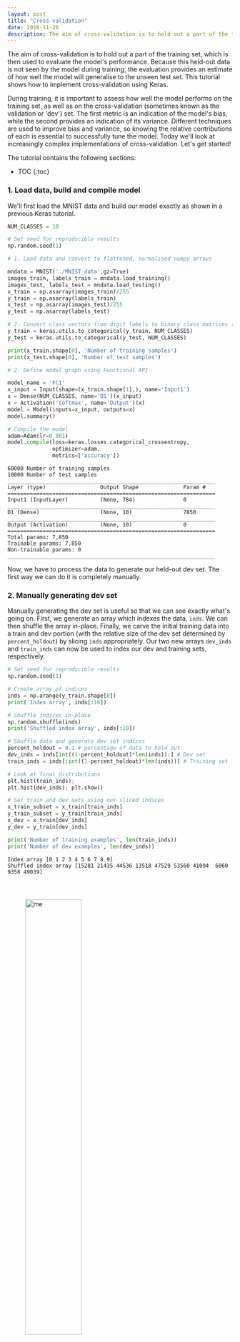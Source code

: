 ```yaml
---
layout: post
title: "Cross-validation"
date: 2018-11-26
description: The aim of cross-validation is to hold out a part of the training set, which is then used to evaluate the model's performance. Because this held-out data is not seen by the model during training, the evaluation provides an estimate of how well the model will generalise to the unseen test set. This tutorial shows how to implement cross-validation using Keras.
---
```


The aim of cross-validation is to hold out a part of the training set, which is then used to evaluate the model's performance. Because this held-out data is not seen by the model during training, the evaluation provides an estimate of how well the model will generalise to the unseen test set. This tutorial shows how to implement cross-validation using Keras.

During training, it is important to assess how well the model performs on the training set, as well as on the cross-validation (sometimes known as the validation or 'dev') set. The first metric is an indication of the model's bias, while the second provides an indication of its variance. Different techniques are used to improve bias and variance, so knowing the relative contributions of each is essential to successfully tune the model. Today we'll look at increasingly complex implementations of cross-validation. Let's get started!

The tutorial contains the following sections:

* TOC
{:toc}
<!-- toc -->

### 1. Load data, build  and compile model

We'll first load the MNIST data and build our model exactly as shown in a previous Keras tutorial.


```python
NUM_CLASSES = 10

# Set seed for reproducible results
np.random.seed(1)

# 1. Load data and convert to flattened, normalised numpy arrays

mndata = MNIST('./MNIST_data',gz=True)
images_train, labels_train = mndata.load_training()
images_test, labels_test = mndata.load_testing()
x_train = np.asarray(images_train)/255
y_train = np.asarray(labels_train)
x_test = np.asarray(images_test)/255
y_test = np.asarray(labels_test)

# 2. Convert class vectors from digit labels to binary class matrices (N x 10)
y_train = keras.utils.to_categorical(y_train, NUM_CLASSES)
y_test = keras.utils.to_categorical(y_test, NUM_CLASSES)

print(x_train.shape[0], 'Number of training samples')
print(x_test.shape[0], 'Number of test samples')

# 2. Define model graph using Functional API

model_name = 'FC1'
x_input = Input(shape=(x_train.shape[1],), name='Input1')
x = Dense(NUM_CLASSES, name='D1')(x_input)
x = Activation('softmax', name='Output')(x)
model = Model(inputs=x_input, outputs=x)
model.summary()

# Compile the model
adam=Adam(lr=0.001)
model.compile(loss=keras.losses.categorical_crossentropy,
              optimizer=adam,
              metrics=['accuracy'])
```

    60000 Number of training samples
    10000 Number of test samples
    _________________________________________________________________
    Layer (type)                 Output Shape              Param #   
    =================================================================
    Input1 (InputLayer)          (None, 784)               0         
    _________________________________________________________________
    D1 (Dense)                   (None, 10)                7850      
    _________________________________________________________________
    Output (Activation)          (None, 10)                0         
    =================================================================
    Total params: 7,850
    Trainable params: 7,850
    Non-trainable params: 0
    _________________________________________________________________


Now, we have to process the data to generate our held-out dev set. The first way we can do it is completely manually.

### 2. Manually generating dev set

Manually generating the dev set is useful so that we can see exactly what's going on. First, we generate an array which indexes the data, `inds`. We can then shuffle the array in-place. Finally, we carve the initial training data into a train and dev portion (with the relative size of the dev set determined by `percent_holdout`) by slicing `inds` appropriately. Our two new arrays `dev_inds` and `train_inds` can now be used to index our dev and training sets, respectively.


```python
# Set seed for reproducible results
np.random.seed(1)

# Create array of indices
inds = np.arange(y_train.shape[0])
print('Index array', inds[:10])

# Shuffle indices in-place
np.random.shuffle(inds) 
print('Shuffled index array', inds[:10])

# Shuffle data and generate dev set indices
percent_holdout = 0.1 # percentage of data to hold out
dev_inds = inds[int((1-percent_holdout)*len(inds)):] # Dev set
train_inds = inds[:int((1-percent_holdout)*len(inds))] # Training set 

# Look at final distributions
plt.hist(train_inds); 
plt.hist(dev_inds); plt.show()

# Set train and dev sets using our sliced indices
x_train_subset = x_train[train_inds]
y_train_subset = y_train[train_inds]
x_dev = x_train[dev_inds]
y_dev = y_train[dev_inds]

print('Number of training examples', len(train_inds))
print('Number of dev examples', len(dev_inds))
```

    Index array [0 1 2 3 4 5 6 7 8 9]
    Shuffled index array [15281 21435 44536 13518 47529 53560 41094  6060  9358 49039]



<img src="/assets/images/CV_8_1.png" width="50%" alt="me" align="center" hspace="40" vspace="40">


    Number of training examples 54000
    Number of dev examples 6000


We can also inspect the distribution of our data (according to index) to make sure that the slicing was done properly. 

Finally, when we train the model we can have to specify our new dev set as well as the reduced subset of training examples:


```python
# Train the model with cross-validation
history = model.fit(x_train_subset, y_train_subset, 
                  validation_data=(x_dev, y_dev),
                  batch_size=32, epochs=50, verbose=0)
```


```python
# Plot training history 
fig, ax = plt.subplots(1, 2, figsize=(12,4));
ax[0].set_title('Loss'); ax[0].set_xlabel('Epochs');
ax[0].plot(history.epoch, history.history["loss"], label="Train loss");
ax[0].plot(history.epoch, history.history["val_loss"], label="Validation loss");
ax[1].set_title('Accuracy'); ax[1].set_xlabel('Epochs');
ax[1].plot(history.epoch, history.history["acc"], label="Train accuracy");
ax[1].plot(history.epoch, history.history["val_acc"], label="Validation accuracy");
ax[0].legend();
ax[1].legend();
```


<img src="/assets/images/CV_11_0.png" width="80%" alt="me" align="center" hspace="40" vspace="40">


Inspecting the training curve shows us that while the training loss decreases monotonically, at some point the validation loss stops improving and can in fact start to increase. At that point, the model is no longer generalising well to the held-out dev set, and further training merely fits the model more accurately to the training data. This is known as overfitting. 

We can evaluate the loss and accuracy for the train, dev, and test sets, and observe that the dev set does a pretty good job of predicting the test set scores:


```python
# Evaluate
score = model.evaluate(x_train_subset,y_train_subset, verbose=0)
print('Train Loss:', score[0])
print('Train Accuracy:', score[1])

score = model.evaluate(x_dev,y_dev, verbose=0)
print('Dev Loss:', score[0])
print('Dev Accuracy:', score[1])

score = model.evaluate(x_test,y_test, verbose=0)
print('Test Loss:', score[0])
print('Test Accuracy:', score[1])
```

    Train Loss: 0.22134595866225384
    Train Accuracy: 0.9370925925925926
    Dev Loss: 0.28396812576055525
    Dev Accuracy: 0.922
    Test Loss: 0.28355130719542504
    Test Accuracy: 0.9248


To look in detail at how well our dev set represents the test set, we can evaluate the model on not only the train and dev sets, but also the test set after each epoch. The way to do this is to define a new callback, which calls the `evaluate()` function at the end of each epoch.

Normally, evaluating the test set like this is not done during training (the test set is only evaluated once after training is finished). But here for illustration, you can see that the dev set does a pretty good job of predicting the test set performance, at least in this toy example.


```python
# Callback to evaluate test set at each epoch
class TestCallback(keras.callbacks.Callback):
    def __init__(self, test_data):
        self.test_data = test_data
        self.testloss = []
        self.testacc = []

    def on_epoch_end(self, epoch, logs={}):
        x, y = self.test_data
        loss, acc = self.model.evaluate(x, y, verbose=0)
        self.testloss.append(loss)
        self.testacc.append(acc)
        
# Compile the model
adam = Adam(lr=0.001)
model.compile(loss=keras.losses.categorical_crossentropy,
              optimizer=adam,
              metrics=['accuracy'])

# Train the model with cross-validation
testhistory = TestCallback((x_test,y_test))
history = model.fit(x_train_subset, y_train_subset, 
                  validation_data=(x_dev, y_dev),
                  batch_size=32, epochs=10, verbose=0, 
                  callbacks=[testhistory])
```


```python
# Plot training history 
fig, ax = plt.subplots(1, 2, figsize=(12,4));
ax[0].set_title('Loss'); ax[0].set_xlabel('Epochs');
ax[0].plot(history.epoch, history.history["loss"], label="Train loss");
ax[0].plot(history.epoch, history.history["val_loss"], label="Validation loss");
ax[0].plot(history.epoch, testhistory.testloss, label="Test loss");
ax[1].set_title('Accuracy'); ax[1].set_xlabel('Epochs');
ax[1].plot(history.epoch, history.history["acc"], label="Train accuracy");
ax[1].plot(history.epoch, history.history["val_acc"], label="Validation accuracy");
ax[1].plot(history.epoch, testhistory.testacc, label="Test accuracy");
ax[0].legend();
ax[1].legend();
```


<img src="/assets/images/CV_16_0.png" width="50%" alt="me" align="center" hspace="40" vspace="40">


### 3. Automatically generating the dev set

#### 3.1 Using the built-in Keras function

As shown in the Keras tutorial, you can also use the built-in Keras function to generate a held-out test set, by calling `fit()` with the `validation_split` argument. Here, the first 10% of the training data (unshuffled) is used as the dev set:


```python
# Train the model with cross-validation
history = model.fit(x_train, y_train, batch_size=32, epochs=10, verbose=1, validation_split=0.1)
```

#### 3.1 Using the scikit-learn function

The `scikit-learn` library also supplies a handy function called `train_test_split()` which allows you to generate a dev set in the same way as above.


```python
# Generate dev set using scikit-learn split function
seed = 1
x_train_skl, x_dev_skl, y_train_skl, y_dev_skl = train_test_split(x_train, y_train, 
                                                                  test_size=0.1, 
                                                                  random_state=seed)
```


```python
# Train the model with cross-validation
history = model.fit(x_train_skl, y_train_skl, 
                  validation_data=(x_dev_skl, y_dev_skl),
                  batch_size=32, epochs=10, verbose=0)

# Plot training history 
fig, ax = plt.subplots(1, 2, figsize=(12,4));
ax[0].set_title('Loss'); ax[0].set_xlabel('Epochs');
ax[0].plot(history.epoch, history.history["loss"], label="Train loss");
ax[0].plot(history.epoch, history.history["val_loss"], label="Validation loss");
ax[1].set_title('Accuracy'); ax[1].set_xlabel('Epochs');
ax[1].plot(history.epoch, history.history["acc"], label="Train accuracy");
ax[1].plot(history.epoch, history.history["val_acc"], label="Validation accuracy");
ax[0].legend();
ax[1].legend();
```


<img src="/assets/images/CV_24_0.png" width="80%" alt="me" align="center" hspace="40" vspace="40">


### 4. k-fold cross-validation

To get a really accurate estimate of the model's generalisibility, we can perform the cross-validation multiple times with different dev sets: in k-fold cross-validation, the training set is partitioned into k subsets, with one of the subsets held out as a dev set, while the other k-1 subsets are used for training. 

We can do the k-fold splitting manually, or use another scikit-learn function, `StratifiedKFold()`. Stratification means that the splitting is done such that the proportion of samples in each class are preserved (i.e. the distribution of data does not change) in each split. More information can be found in the [documentation](https://scikit-learn.org/stable/modules/generated/sklearn.model_selection.StratifiedKFold.html). One nuance is that `StratifiedKFold()` takes in labels of categorical values instead of one-hot vectors; thus our 10-dimensional y vectors must be reconverted into a 1-dimensional vector using `np.argmax()`. 

To run a 10-fold cross-validation, we must build, compile, train, and evaluate the model 10 times, which can be done using a for loop. The results are shown below:


```python
seed = 1
skf = StratifiedKFold(n_splits=10, shuffle=True, random_state=seed)
cvscores = []

for train_inds, dev_inds in skf.split(x_train, np.argmax(y_train,axis=1)):
    # 1. Build model
    model_name = 'FC1'
    x_input = Input(shape=(x_train.shape[1],), name='Input1')
    x = Dense(NUM_CLASSES, name='D1')(x_input)
    x = Activation('softmax', name='Output')(x)
    model = Model(inputs=x_input, outputs=x)
    # 2. Compile model
    adam=Adam(lr=0.001)
    model.compile(loss=keras.losses.categorical_crossentropy,
                  optimizer=adam,
                  metrics=['accuracy'])
    # 3. Fit the model
    history = model.fit(x_train[train_inds], y_train[train_inds], 
                        batch_size=32, epochs=10, verbose=0)
    # 4. Evaluate the model
    scores = model.evaluate(x_train[dev_inds], y_train[dev_inds], verbose=0)
    print("%s: %.2f%%" % (model.metrics_names[1], scores[1]*100))
    cvscores.append(scores[1] * 100)
print("%.2f%% (+/- %.2f%%)" % (np.mean(cvscores), np.std(cvscores)))
```

    acc: 92.36%
    acc: 92.39%
    acc: 92.25%
    acc: 91.47%
    acc: 92.48%
    acc: 92.48%
    acc: 93.25%
    acc: 92.90%
    acc: 92.23%
    acc: 91.83%
    92.36% (+/- 0.47%)


The result of this evaluation gives the most accurate prediction for the model's generalisability to unseen data; however this approach is clearly computationally intensive and is not normally used in large deep learning models.


### 3. Conclusions

In this tutorial I have shown a few different ways of implementing cross-validation using Keras. Cross-validation is a method for estimating how well the model generalises to unseen data, and is crucial for evaluating and tuning the model's performance. Some of the material here was taken from this excellent [tutorial](https://machinelearningmastery.com/evaluate-performance-deep-learning-models-keras/).

A jupyter notebook is available for this tutorial on my [GitHub repository](https://github.com/nadanai263/datasciportfolio).
